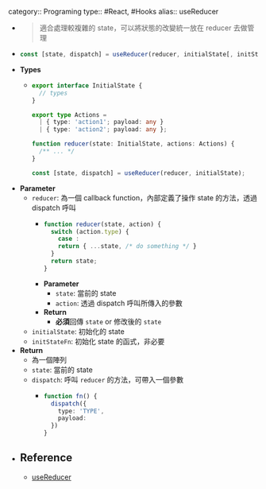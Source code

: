 category:: Programing
type:: #React, #Hooks
alias:: useReducer

- > 適合處理較複雜的 state，可以將狀態的改變統一放在 reducer 去做管理
- ```typescript
  const [state, dispatch] = useReducer(reducer, initialState[, initStateFn]);
  ```
- **Types**
	- ```typescript
	  export interface InitialState {
	    // types
	  }
	  
	  export type Actions =
	    | { type: 'action1'; payload: any }
	    | { type: 'action2'; payload: any };
	  
	  function reducer(state: InitialState, actions: Actions) {
	    /** ... */
	  }
	  
	  const [state, dispatch] = useReducer(reducer, initialState);
	  ```
- **Parameter**
	- `reducer`: 為一個 callback function，內部定義了操作 state 的方法，透過 dispatch 呼叫
		- ```typescript
		  function reducer(state, action) {
		    switch (action.type) {
		      case :
		      return { ...state, /* do something */ }
		    }
		    return state;
		  }
		  ```
		- **Parameter**
			- `state`: 當前的 state
			- `action`: 透過 dispatch 呼叫所傳入的參數
		- **Return**
			- **必須**回傳 `state` or 修改後的 `state`
	- `initialState`: 初始化的 state
	- `initStateFn`: 初始化 state 的函式，非必要
- **Return**
	- 為一個陣列
	- `state`: 當前的 state
	- `dispatch`: 呼叫 `reducer` 的方法，可帶入一個參數
		- ```typescript
		  function fn() {
		    dispatch({
		      type: 'TYPE',
		      payload: 
		    })
		  }
		  ```
- ## Reference
	- [useReducer](https://zh-hant.reactjs.org/docs/hooks-reference.html#usereducer)